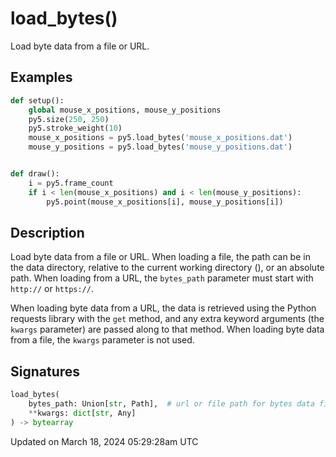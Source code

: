 # load_bytes()

Load byte data from a file or URL.

## Examples

<div class="example-table">

<div class="example-row"><div class="example-cell-image">

</div><div class="example-cell-code">

```python
def setup():
    global mouse_x_positions, mouse_y_positions
    py5.size(250, 250)
    py5.stroke_weight(10)
    mouse_x_positions = py5.load_bytes('mouse_x_positions.dat')
    mouse_y_positions = py5.load_bytes('mouse_y_positions.dat')


def draw():
    i = py5.frame_count
    if i < len(mouse_x_positions) and i < len(mouse_y_positions):
        py5.point(mouse_x_positions[i], mouse_y_positions[i])
```

</div></div>

</div>

## Description

Load byte data from a file or URL. When loading a file, the path can be in the data directory, relative to the current working directory ([](sketch_sketch_path)), or an absolute path. When loading from a URL, the `bytes_path` parameter must start with `http://` or `https://`.

When loading byte data from a URL, the data is retrieved using the Python requests library with the `get` method, and any extra keyword arguments (the `kwargs` parameter) are passed along to that method. When loading byte data from a file, the `kwargs` parameter is not used.

## Signatures

```python
load_bytes(
    bytes_path: Union[str, Path],  # url or file path for bytes data file
    **kwargs: dict[str, Any]
) -> bytearray
```

Updated on March 18, 2024 05:29:28am UTC
